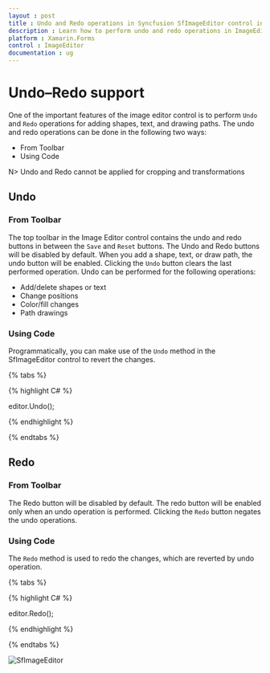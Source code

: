 ```yaml
---
layout : post
title : Undo and Redo operations in Syncfusion SfImageEditor control in Xamarin.Forms
description : Learn how to perform undo and redo operations in ImageEditor for Xamarin.Forms
platform : Xamarin.Forms
control : ImageEditor
documentation : ug
---
```


# Undo–Redo support

One of the important features of the image editor control is to perform `Undo` and `Redo` operations for adding shapes, text, and drawing paths. The undo and redo operations can be done in the following two ways:

* From Toolbar
* Using Code

N> Undo and Redo cannot be applied for cropping and transformations

## Undo

### From Toolbar

The top toolbar in the Image Editor control contains the undo and redo buttons in between the `Save` and `Reset` buttons. The Undo and Redo buttons will be disabled by default. When you add a shape, text, or draw path, the undo button will be enabled. Clicking the `Undo` button clears the last performed operation. Undo can be performed for the following operations:

* Add/delete shapes or text
* Change positions
* Color/fill changes
* Path drawings

### Using Code

Programmatically, you can make use of the `Undo` method in the SfImageEditor control to revert the changes.

{% tabs %}

{% highlight C# %}

editor.Undo();

{% endhighlight %}

{% endtabs %}



## Redo

### From Toolbar

The Redo button will be disabled by default. The redo button will be enabled only when an undo operation is performed. Clicking the `Redo` button negates the undo operations.

### Using Code

The `Redo` method is used to redo the changes, which are reverted by undo operation.

{% tabs %}

{% highlight C# %}

editor.Redo();

{% endhighlight %}

{% endtabs %}


![SfImageEditor](ImageEditor_images/undoredo.gif)
